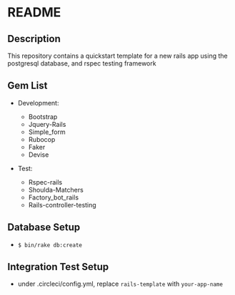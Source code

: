 # README

## Description
This repository contains a quickstart template for a new rails app using the postgresql database, and rspec testing framework

## Gem List
- Development:
  - Bootstrap
  - Jquery-Rails
  - Simple_form
  - Rubocop
  - Faker
  - Devise

- Test:
  - Rspec-rails
  - Shoulda-Matchers
  - Factory_bot_rails
  - Rails-controller-testing

## Database Setup
- `$ bin/rake db:create`

## Integration Test Setup
- under .circleci/config.yml, replace `rails-template` with `your-app-name`
